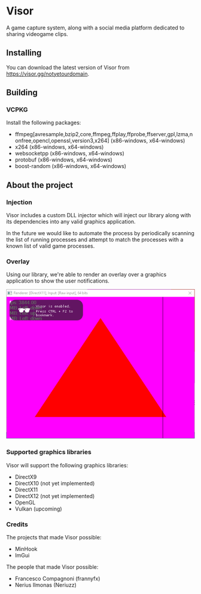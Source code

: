 # Visor
A game capture system, along with a social media platform dedicated to sharing videogame clips.

## Installing
You can download the latest version of Visor from https://visor.gg/notyetourdomain.

## Building
### VCPKG 
Install the following packages:
- ffmpeg[avresample,bzip2,core,ffmpeg,ffplay,ffprobe,ffserver,gpl,lzma,nonfree,opencl,openssl,version3,x264] (x86-windows, x64-windows)
- x264 (x86-windows, x64-windows)
- websocketpp (x86-windows, x64-windows)
- protobuf (x86-windows, x64-windows)
- boost-random (x86-windows, x64-windows)

## About the project
### Injection
Visor includes a custom DLL injector which will inject our library along with its dependencies into any valid graphics application.

In the future we would like to automate the process by periodically scanning the list of running processes and attempt to match the processes with a known list of valid game processes.

### Overlay
Using our library, we're able to render an overlay over a graphics application to show the user notifications.

![Visor injection PoC](Docs/Images/visor_injection_new.png)

### Supported graphics libraries
Visor will support the following graphics libraries:
- DirectX9
- DirectX10 (not yet implemented)
- DirectX11
- DirectX12 (not yet implemented)
- OpenGL 
- Vulkan (upcoming)

### Credits
The projects that made Visor possible:
- MinHook
- ImGui

The people that made Visor possible:
- Francesco Compagnoni (frannyfx)
- Nerius Ilmonas (Neriuzz)